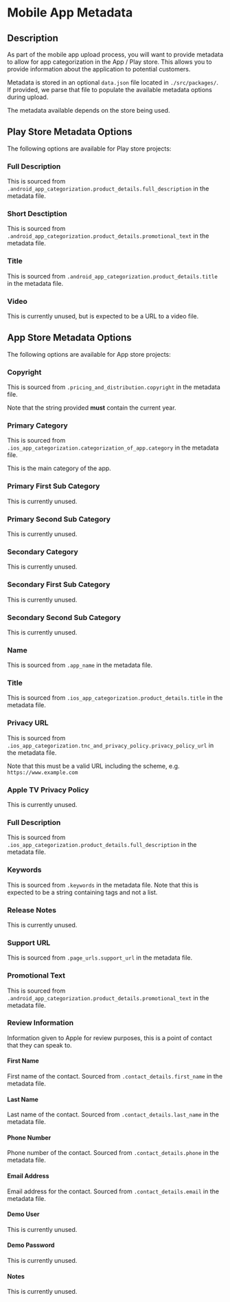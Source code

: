 Mobile App Metadata
===================

Description
-----------
As part of the mobile app upload process, you will want to provide metadata to allow for app categorization in the App / Play store. This
allows you to provide information about the application to potential customers.

Metadata is stored in an optional `data.json` file located in `./src/packages/`. If provided, we parse that file to populate the available
metadata options during upload.

The metadata available depends on the store being used.

Play Store Metadata Options
---------------------------
The following options are available for Play store projects:

### Full Description
This is sourced from `.android_app_categorization.product_details.full_description` in the metadata file.

### Short Desctiption
This is sourced from `.android_app_categorization.product_details.promotional_text` in the metadata file.

### Title
This is sourced from `.android_app_categorization.product_details.title` in the metadata file.

### Video
This is currently unused, but is expected to be a URL to a video file.

App Store Metadata Options
--------------------------
The following options are available for App store projects:

### Copyright
This is sourced from `.pricing_and_distribution.copyright` in the metadata file.

Note that the string provided **must** contain the current year.

### Primary Category
This is sourced from `.ios_app_categorization.categorization_of_app.category` in the metadata file.

This is the main category of the app.

### Primary First Sub Category
This is currently unused.

### Primary Second Sub Category
This is currently unused.

### Secondary Category
This is currently unused.

### Secondary First Sub Category
This is currently unused.

### Secondary Second Sub Category
This is currently unused.

### Name
This is sourced from `.app_name` in the metadata file.

### Title
This is sourced from `.ios_app_categorization.product_details.title` in the metadata file.

### Privacy URL
This is sourced from `.ios_app_categorization.tnc_and_privacy_policy.privacy_policy_url` in the metadata file.

Note that this must be a valid URL including the scheme, e.g. `https://www.example.com`

### Apple TV Privacy Policy
This is currently unused.

### Full Description
This is sourced from `.ios_app_categorization.product_details.full_description` in the metadata file.

### Keywords
This is sourced from `.keywords` in the metadata file. Note that this is expected to be a string containing tags and not a list.

### Release Notes
This is currently unused.

### Support URL
This is sourced from `.page_urls.support_url` in the metadata file.

### Promotional Text
This is sourced from `.android_app_categorization.product_details.promotional_text` in the metadata file.

### Review Information
Information given to Apple for review purposes, this is a point of contact that they can speak to.

#### First Name
First name of the contact. Sourced from `.contact_details.first_name` in the metadata file.

#### Last Name
Last name of the contact. Sourced from `.contact_details.last_name` in the metadata file.

#### Phone Number
Phone number of the contact. Sourced from `.contact_details.phone` in the metadata file.

#### Email Address
Email address for the contact. Sourced from `.contact_details.email` in the metadata file.

#### Demo User
This is currently unused.

#### Demo Password
This is currently unused.

#### Notes
This is currently unused.
